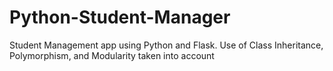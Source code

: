# Python-Student-Manager
Student Management app using Python and Flask.
Use of Class Inheritance, Polymorphism, and Modularity taken into account
